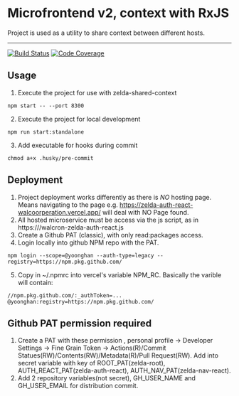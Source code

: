 # Microfrontend v2, context with RxJS

Project is used as a utility to share context between different hosts.

---

[![Build Status][build-badge]][build]
[![Code Coverage][coverage-badge]][coverage]

## Usage

1. Execute the project for use with zelda-shared-context

```
npm start -- --port 8300
```

2. Execute the project for local development

```
npm run start:standalone
```

3. Add executable for hooks during commit

```
chmod a+x .husky/pre-commit
```

## Deployment

1. Project deployment works differently as there is _NO_ hosting page. Means navigating to the page e.g. https://zelda-auth-react-walcoorperation.vercel.app/ will deal with NO Page found.
2. All hosted microservice must be access via the js script, as in https://<host>/walcron-zelda-auth-react.js
3. Create a Github PAT (classic), with only read:packages access.
4. Login locally into github NPM repo with the PAT.

`npm login --scope=@yoonghan --auth-type=legacy --registry=https://npm.pkg.github.com/`

5. Copy in ~/.npmrc into vercel's variable NPM_RC. Basically the varible will contain:

```
//npm.pkg.github.com/:_authToken=...
@yoonghan:registry=https://npm.pkg.github.com/
```

## Github PAT permission required

1. Create a PAT with these permission , personal profile -> Developer Settings -> Fine Grain Token -> Actions(R)/Commit Statues(RW)/Contents(RW)/Metadata(R)/Pull Request(RW). Add into secret variable with key of ROOT_PAT(zelda-root), AUTH_REACT_PAT(zelda-auth-react), AUTH_NAV_PAT(zelda-nav-react).
2. Add 2 repository variables(not secret), GH_USER_NAME and GH_USER_EMAIL for distribution commit.

[build-badge]: https://img.shields.io/github/actions/workflow/status/yoonghan/zelda-shared-context-rxjs/pull-request.yml
[build]: https://github.com/yoonghan/zelda-shared-context-rxjs/actions?query=workflow
[coverage-badge]: https://img.shields.io/codecov/c/github/yoonghan/zelda-shared-context-rxjs.svg?style=flat-square
[coverage]: https://codecov.io/gh/yoonghan/zelda-shared-context-rxjs
